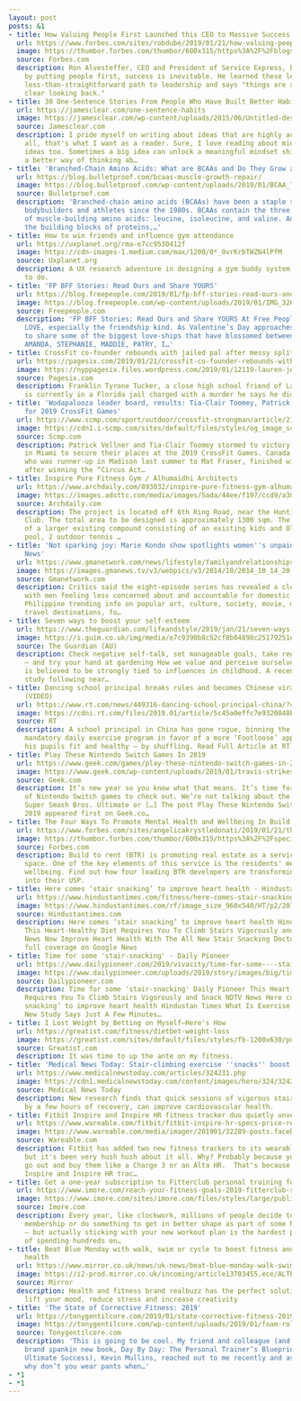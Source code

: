 ```yaml
---
layout: post
posts: &1
- title: How Valuing People First Launched this CEO to Massive Success
  url: https://www.forbes.com/sites/robdube/2019/01/21/how-valuing-people-first-launched-this-ceo-to-massive-success/
  image: https://thumbor.forbes.com/thumbor/600x315/https%3A%2F%2Fblogs-images.forbes.com%2Frobdube%2Ffiles%2F2019%2F01%2FRon-A.-headshot--1200x1199.png
  source: Forbes.com
  description: Ron Alvesteffer, CEO and President of Service Express, believes that
    by putting people first, success is inevitable. He learned these lessons on a
    less-than-straightforward path to leadership and says "things are always way more
    clear looking back."
- title: 30 One-Sentence Stories From People Who Have Built Better Habits
  url: https://jamesclear.com/one-sentence-habits
  image: https://jamesclear.com/wp-content/uploads/2015/06/Untitled-design-1.png
  source: Jamesclear.com
  description: I pride myself on writing about ideas that are highly actionable. After
    all, that's what I want as a reader. Sure, I love reading about mind-bending big
    ideas too. Sometimes a big idea can unlock a meaningful mindset shift or offer
    a better way of thinking ab…
- title: 'Branched-Chain Amino Acids: What are BCAAs and Do They Grow and Repair Muscle?'
  url: https://blog.bulletproof.com/bcaas-muscle-growth-repair/
  image: https://blog.bulletproof.com/wp-content/uploads/2019/01/BCAA_The-benefits-of-BCAA-header.jpg
  source: Bulletproof.com
  description: 'Branched-chain amino acids (BCAAs) have been a staple supplement of
    bodybuilders and athletes since the 1980s. BCAAs contain the three musketeers
    of muscle-building amino acids: leucine, isoleucine, and valine. Amino acids are
    the building blocks of proteins,…'
- title: How to win friends and influence gym attendance
  url: https://uxplanet.org/rma-e7cc9530412f
  image: https://cdn-images-1.medium.com/max/1200/0*_0vrKrbTWZN4lPfM
  source: Uxplanet.org
  description: A UX research adventure in designing a gym buddy system + what not
    to do.
- title: 'FP BFF Stories: Read Ours and Share YOURS'
  url: https://blog.freepeople.com/2019/01/fp-bff-stories-read-ours-and-share-yours/
  image: https://blog.freepeople.com/wp-content/uploads/2019/01/IMG_3261.jpg
  source: Freepeople.com
  description: 'FP BFF Stories: Read Ours and Share YOURS At Free People, we love
    LOVE, especially the friendship kind. As Valentine’s Day approaches, we wanted
    to share some of the biggest love-ships that have blossomed between us. ARINA,
    AMANDA, STEPHANIE, MADDIE, PATRY, I…'
- title: CrossFit co-founder rebounds with jailed pal after messy split from ex
  url: https://pagesix.com/2019/01/21/crossfit-co-founder-rebounds-with-jailed-pal-after-messy-split-from-ex/
  image: https://nyppagesix.files.wordpress.com/2019/01/12119-lauren-jenai-feature.jpg?quality=90&strip=all&w=1200
  source: Pagesix.com
  description: Franklin Tyrone Tucker, a close high school friend of Lauren Jenai,
    is currently in a Florida jail charged with a murder he says he did not commit.
- title: 'Wodapalooza leader board, results: Tia-Clair Toomey, Patrick Vellner qualify
    for 2019 CrossFit Games'
  url: https://www.scmp.com/sport/outdoor/crossfit-strongman/article/2182979/wodapalooza-leader-board-results-tia-clair-toomey
  image: https://cdn1.i-scmp.com/sites/default/files/styles/og_image_scmp_generic/public/images/methode/2019/01/21/ba6d99a0-1d4f-11e9-9b66-f8d7b487d426_image_hires_163119.jpg?itok=vH5F21nK
  source: Scmp.com
  description: Patrick Vellner and Tia-Clair Toomey stormed to victory at Wodapalooza
    in Miami to secure their places at the 2019 CrossFit Games. Canada’s Vellner,
    who was runner-up in Madison last summer to Mat Fraser, finished with 642 points
    after winning the “Circus Act…
- title: Inspire Pure Fitness Gym / Alhumaidhi Architects
  url: https://www.archdaily.com/893032/inspire-pure-fitness-gym-alhumaidhi-architects
  image: https://images.adsttc.com/media/images/5ada/44ee/f197/ccd9/a300/0794/large_jpg/AZIZ_ALHUMAIDHI_KUWAIT_261116_0812.jpg?1524253904
  source: Archdaily.com
  description: The project is located off 6th Ring Road, near the Hunting & Equestrian
    Club. The total area to be designed is approximately 1300 sqm. The space was part
    of a larger existing compound consisting of an existing kids and Olympic swimming
    pool, 2 outdoor tennis …
- title: 'Not sparking joy: Marie Kondo show spotlights women''s unpaid work - GMA
    News'
  url: https://www.gmanetwork.com/news/lifestyle/familyandrelationships/682248/not-sparking-joy-marie-kondo-show-spotlights-women-rsquo-s-unpaid-work/story/
  image: https://images.gmanews.tv/v3/webpics/v3/2014/10/2014_10_14_20_15_38.jpg
  source: Gmanetwork.com
  description: Critics said the eight-episode series has revealed a clear gender divide,
    with men feeling less concerned about and accountable for domestic mess. Current
    Philippine trending info on popular art, culture, society, movie, music reviews,
    travel destinations, fo…
- title: Seven ways to boost your self-esteem
  url: https://www.theguardian.com/lifeandstyle/2019/jan/21/seven-ways-to-boost-your-self-esteem
  image: https://i.guim.co.uk/img/media/e7c9390b8c52cf8b04898c25179251e900d27e66/0_0_1630_978/master/1630.jpg?width=1200&height=630&quality=85&auto=format&fit=crop&overlay-align=bottom%2Cleft&overlay-width=100p&overlay-base64=L2ltZy9zdGF0aWMvb3ZlcmxheXMvdGctZGVmYXVsdC5wbmc&s=06975cd3b0c2f99402a15971b847c3d0
  source: The Guardian (AU)
  description: Check negative self-talk, set manageable goals, take regular exercise
    – and try your hand at gardening How we value and perceive ourselves and our abilities
    is believed to be strongly tied to influences in childhood. A recent longitudinal
    study following near…
- title: Dancing school principal breaks rules and becomes Chinese viral sensation
    (VIDEO)
  url: https://www.rt.com/news/449316-dancing-school-principal-china/?utm_source=rss&utm_medium=rss&utm_campaign=RSS
  image: https://cdni.rt.com/files/2019.01/article/5c45a0effc7e9320048b45a8.jpg
  source: RT
  description: A school principal in China has gone rogue, binning the state-approved,
    mandatory daily exercise program in favor of a more ‘Footloose’ approach to keeping
    his pupils fit and healthy – by shuffling. Read Full Article at RT.com
- title: Play These Nintendo Switch Games In 2019
  url: https://www.geek.com/games/play-these-nintendo-switch-games-in-2019-1770508/
  image: https://www.geek.com/wp-content/uploads/2019/01/travis-strikes-again-top.png
  source: Geek.com
  description: It’s new year so you know what that means. It’s time for a new list
    of Nintendo Switch games to check out. We’re not talking about the big games like
    Super Smash Bros. Ultimate or […] The post Play These Nintendo Switch Games In
    2019 appeared first on Geek.co…
- title: The Four Ways To Promote Mental Health and Wellbeing In Build To Rent
  url: https://www.forbes.com/sites/angelicakrystledonati/2019/01/21/the-four-ways-to-promote-mental-health-and-wellbeing-in-build-to-rent/
  image: https://thumbor.forbes.com/thumbor/600x315/https%3A%2F%2Fspecials-images.forbesimg.com%2Fdam%2Fimageserve%2F1089733342%2F960x0.jpg%3Ffit%3Dscale
  source: Forbes.com
  description: Build to rent (BTR) is promoting real estate as a service in the residential
    space. One of the key elements of this service is the residents' mental and physical
    wellbeing. Find out how four leading BTR developers are transforming  wellbeing
    into their USP.
- title: Here comes ‘stair snacking’ to improve heart health - Hindustan Times
  url: https://www.hindustantimes.com/fitness/here-comes-stair-snacking-to-improve-heart-health/story-DFSnsmGmNs4dCaFpzHc5EO.html
  image: https://www.hindustantimes.com/rf/image_size_960x540/HT/p2/2019/01/20/Pictures/_135c80dc-1ca4-11e9-b190-a6170a1d34c9.jpg
  source: Hindustantimes.com
  description: Here comes ‘stair snacking’ to improve heart health Hindustan Times
    This Heart-Healthy Diet Requires You To Climb Stairs Vigorously and Snack NDTV
    News Now Improve Heart Health With The All New Stair Snacking Doctor NDTV View
    full coverage on Google News
- title: Time for some 'stair-snacking' - Daily Pioneer
  url: https://www.dailypioneer.com/2019/vivacity/time-for-some----stair-snacking---.html
  image: https://www.dailypioneer.com/uploads/2019/story/images/big/time-for-some----stair-snacking----2019-01-22.jpg
  source: Dailypioneer.com
  description: Time for some 'stair-snacking' Daily Pioneer This Heart-Healthy Diet
    Requires You To Climb Stairs Vigorously and Snack NDTV News Here comes ‘stair
    snacking’ to improve heart health Hindustan Times What Is Exercise Snacking? A
    New Study Says Just A Few Minutes…
- title: I Lost Weight by Betting on Myself—Here's How
  url: https://greatist.com/fitness/dietbet-weight-loss
  image: https://greatist.com/sites/default/files/styles/fb-1200x630/public/stepbet.jpg?itok=G0K1ca99
  source: Greatist.com
  description: It was time to up the ante on my fitness.
- title: 'Medical News Today: Stair-climbing exercise ''snacks'' boost health'
  url: https://www.medicalnewstoday.com/articles/324231.php
  image: https://cdn1.medicalnewstoday.com/content/images/hero/324/324231/324231_1100.jpg
  source: Medical News Today
  description: New research finds that quick sessions of vigorous stair climbing,  separated
    by a few hours of recovery, can improve cardiovascular health.
- title: Fitbit Inspire and Inspire HR fitness tracker duo quietly unveiled
  url: https://www.wareable.com/fitbit/fitbit-inspire-hr-specs-price-release-date-6932
  image: https://www.wareable.com/media/imager/201901/32289-posts.facebook_lg.jpg
  source: Wareable.com
  description: Fitbit has added two new fitness trackers to its wearable collection,
    but it's been very hush hush about it all. Why? Probably because you can't just
    go out and buy them like a Charge 3 or an Alta HR.  That's because the new Fitbit
    Inspire and Inspire HR trac…
- title: Get a one-year subscription to Fitterclub personal training for $19!
  url: https://www.imore.com/reach-your-fitness-goals-2019-fitterclub-subscription
  image: https://www.imore.com/sites/imore.com/files/styles/large/public/field/image/2019/01/fitterclub-personal-trainer-stacksocial-press.jpg?itok=GRynVJOV
  source: Imore.com
  description: Every year, like clockwork, millions of people decide to get a gym
    membership or do something to get in better shape as part of some New Years' Resolutions
    — but actually sticking with your new workout plan is the hardest part. Instead
    of spending hundreds on…
- title: Beat Blue Monday with walk, swim or cycle to boost fitness and improve mental
    health
  url: https://www.mirror.co.uk/news/uk-news/beat-blue-monday-walk-swim-13886026
  image: https://i2-prod.mirror.co.uk/incoming/article13703455.ece/ALTERNATES/s1200/1_Two-Lego-minifigures-scared-and-happy.jpg
  source: Mirror
  description: Health and fitness brand realbuzz has the perfect solution to help
    lift your mood, reduce stress and increase creativity
- title: 'The State of Corrective Fitness: 2019'
  url: https://tonygentilcore.com/2019/01/state-corrective-fitness-2019/
  image: https://tonygentilcore.com/wp-content/uploads/2019/01/foam-roller.jpg
  source: Tonygentilcore.com
  description: 'This is going to be cool. My friend and colleague (and author of the
    brand spankin new book, Day By Day: The Personal Trainer’s Blueprint to Achieving
    Ultimate Success), Kevin Mullins, reached out to me recently and asked, “Tony,
    why don’t you wear pants when…'
- *1
- *1
---
```


